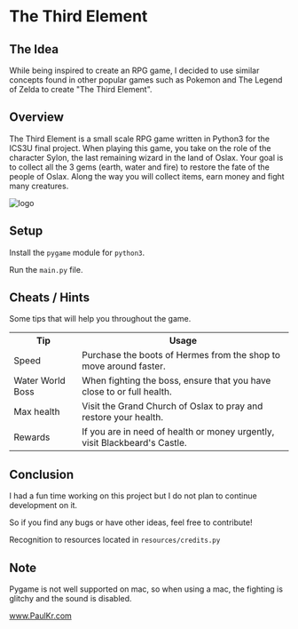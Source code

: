The Third Element
=================

The Idea
--------

While being inspired to create an RPG game, I decided to use similar concepts found in other popular games such as Pokemon and The Legend of Zelda to create "The Third Element".

Overview
--------

The Third Element is a small scale RPG game written in Python3 for the ICS3U final project. When playing this game, you take on the role of the character Sylon, the last remaining wizard in the land of Oslax. Your goal is to collect all the 3 gems (earth, water and fire) to restore the fate of the people of Oslax. Along the way you will collect items, earn money and fight many creatures.

![logo](http://paulkr.com/misc/the-last-element-thumbnail.png)

Setup
-----

Install the `pygame` module for `python3`.

Run the `main.py` file.

Cheats / Hints
--------------

Some tips that will help you throughout the game.

<table style="width:100%">
	<tr>
		<th>Tip</th>
		<th>Usage</th>
	</tr>
	<tr>
		<td>Speed</td>
		<td>Purchase the boots of Hermes from the shop to move around faster.</td>
	</tr>
	<tr>
		<td>Water World Boss</td>
		<td>When fighting the boss, ensure that you have close to or full health.</td>
	</tr>
	<tr>
		<td>Max health</td>
		<td>Visit the Grand Church of Oslax to pray and restore your health.</td>
	</tr>
	<tr>
		<td>Rewards</td>
		<td>If you are in need of health or money urgently, visit Blackbeard's Castle.</td>
	</tr>
</table>

Conclusion
----------

I had a fun time working on this project but I do not plan to continue development on it.

So if you find any bugs or have other ideas, feel free to contribute!

Recognition to resources located in `resources/credits.py`

Note
----

Pygame is not well supported on mac, so when using a mac, the fighting is glitchy and the sound is disabled.

www.PaulKr.com
